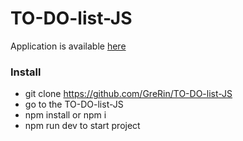 # TO-DO-list-JS

Application is available [here](https://clever-kilby-1a1bec.netlify.com/)


### Install
- git clone https://github.com/GreRin/TO-DO-list-JS
- go to the TO-DO-list-JS
- npm install or npm i
- npm run dev to start project